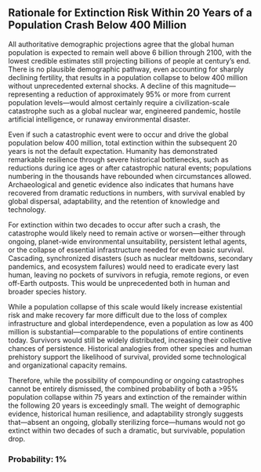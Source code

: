## Rationale for Extinction Risk Within 20 Years of a Population Crash Below 400 Million

All authoritative demographic projections agree that the global human population is expected to remain well above 6 billion through 2100, with the lowest credible estimates still projecting billions of people at century’s end. There is no plausible demographic pathway, even accounting for sharply declining fertility, that results in a population collapse to below 400 million without unprecedented external shocks. A decline of this magnitude—representing a reduction of approximately 95% or more from current population levels—would almost certainly require a civilization-scale catastrophe such as a global nuclear war, engineered pandemic, hostile artificial intelligence, or runaway environmental disaster.

Even if such a catastrophic event were to occur and drive the global population below 400 million, total extinction within the subsequent 20 years is not the default expectation. Humanity has demonstrated remarkable resilience through severe historical bottlenecks, such as reductions during ice ages or after catastrophic natural events; populations numbering in the thousands have rebounded when circumstances allowed. Archaeological and genetic evidence also indicates that humans have recovered from dramatic reductions in numbers, with survival enabled by global dispersal, adaptability, and the retention of knowledge and technology.

For extinction within two decades to occur after such a crash, the catastrophe would likely need to remain active or worsen—either through ongoing, planet-wide environmental unsuitability, persistent lethal agents, or the collapse of essential infrastructure needed for even basic survival. Cascading, synchronized disasters (such as nuclear meltdowns, secondary pandemics, and ecosystem failures) would need to eradicate every last human, leaving no pockets of survivors in refugia, remote regions, or even off-Earth outposts. This would be unprecedented both in human and broader species history.

While a population collapse of this scale would likely increase existential risk and make recovery far more difficult due to the loss of complex infrastructure and global interdependence, even a population as low as 400 million is substantial—comparable to the populations of entire continents today. Survivors would still be widely distributed, increasing their collective chances of persistence. Historical analogies from other species and human prehistory support the likelihood of survival, provided some technological and organizational capacity remains.

Therefore, while the possibility of compounding or ongoing catastrophes cannot be entirely dismissed, the combined probability of both a >95% population collapse within 75 years and extinction of the remainder within the following 20 years is exceedingly small. The weight of demographic evidence, historical human resilience, and adaptability strongly suggests that—absent an ongoing, globally sterilizing force—humans would not go extinct within two decades of such a dramatic, but survivable, population drop.

### Probability: 1%